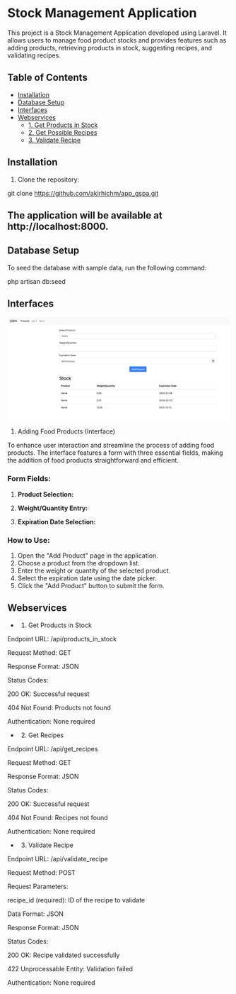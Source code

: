 # Stock Management Application

This project is a Stock Management Application developed using Laravel. It allows users to manage food product stocks and provides features such as adding products, retrieving products in stock, suggesting recipes, and validating recipes.

## Table of Contents

- [Installation](#installation)
- [Database Setup](#database-setup)
- [Interfaces](#Interfaces)
- [Webservices](#webservices)
  - [1. Get Products in Stock](#1-get-products-in-stock)
  - [2. Get Possible Recipes](#2-get-possible-recipes)
  - [3. Validate Recipe](#3-validate-recipe)

## Installation

1. Clone the repository:

git clone https://github.com/akirhichm/app_gspa.git

## The application will be available at http://localhost:8000.

## Database Setup
To seed the database with sample data, run the following command:

php artisan db:seed

## Interfaces
![Screenshot](/screenshots/add_product.png)

1. Adding Food Products (Interface)

To enhance user interaction and streamline the process of adding food products. 
The interface features a form with three essential fields, making the addition of food products straightforward and efficient.

### Form Fields:

1. **Product Selection:**

2. **Weight/Quantity Entry:**

3. **Expiration Date Selection:**
 
### How to Use:

1. Open the "Add Product" page in the application.
2. Choose a product from the dropdown list.
3. Enter the weight or quantity of the selected product.
4. Select the expiration date using the date picker.
5. Click the "Add Product" button to submit the form.



## Webservices
- 1. Get Products in Stock

Endpoint URL: /api/products_in_stock

Request Method: GET

Response Format: JSON

Status Codes:

200 OK: Successful request

404 Not Found: Products not found

Authentication: None required

- 2. Get Recipes

Endpoint URL: /api/get_recipes

Request Method: GET

Response Format: JSON

Status Codes:

200 OK: Successful request

404 Not Found: Recipes not found

Authentication: None required

- 3. Validate Recipe

Endpoint URL: /api/validate_recipe

Request Method: POST

Request Parameters:

recipe_id (required): ID of the recipe to validate

Data Format: JSON

Response Format: JSON

Status Codes:

200 OK: Recipe validated successfully

422 Unprocessable Entity: Validation failed

Authentication: None required

